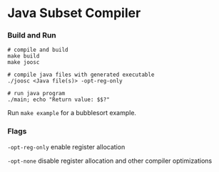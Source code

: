 # Java Subset Compiler

### Build and Run

```
# compile and build
make build 
make joosc

# compile java files with generated executable
./joosc <Java file(s)> -opt-reg-only

# run java program
./main; echo "Return value: $$?"
```

Run `make example` for a bubblesort example.

### Flags

`-opt-reg-only` enable register allocation

`-opt-none`     disable register allocation and other compiler optimizations